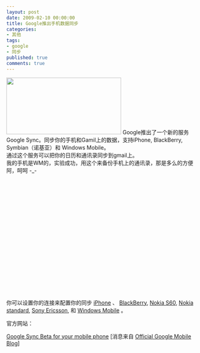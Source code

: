 ```yaml
---
layout: post
date: 2009-02-10 00:00:00
title: Google推出手机数据同步
categories:
- 其他
tags:
- google
- 同步
published: true
comments: true
---
```

<p><a href="{{site.url}}/media/2009/02/google-sync_01.png"><img class="alignnone size-medium wp-image-325" title="google-sync_01" src="{{site.url}}/media/2009/02/google-sync_01-300x148.png" alt="" width="300" height="148" /></a>
Google推出了一个新的服务Google Sync。同步你的手机和Gamil上的数据，支持iPhone, BlackBerry, Symbian（诺基亚）和 Windows Mobile。<br />
通过这个服务可以把你的日历和通讯录同步到gmail上。<br />
我的手机是WM的，实验成功，用这个来备份手机上的通讯录，那是多么的方便阿，呵呵 -_-</p>

<p><object classid="clsid:d27cdb6e-ae6d-11cf-96b8-444553540000" width="506" height="311" codebase="http://download.macromedia.com/pub/shockwave/cabs/flash/swflash.cab#version=6,0,40,0"><param name="allowFullScreen" value="true" /><param name="src" value="http://www.youtube.com/v/Kt_-qHczCMg&amp;hl=en&amp;fs=1&amp;fmt=22" /><embed type="application/x-shockwave-flash" width="506" height="311" src="http://www.youtube.com/v/Kt_-qHczCMg&amp;hl=en&amp;fs=1&amp;fmt=22" allowfullscreen="true"></embed></object><img class="embeddedVideoThumbnail" style="display: none;" src="http://cache.gawker.com/assets/images/lifehacker/2009/02/Kt_-qHczCMg.jpg" alt="" />
你可以设置你的连接来配置你的同步 <a href="http://www.google.com/mobile/apple/sync.html" target="_blank">iPhone</a> 、 <a href="http://www.google.com/mobile/blackberry/sync.html" target="_blank">BlackBerry</a>, <a href="http://www.google.com/mobile/nokia_smart/sync.html" target="_blank">Nokia S60</a>, <a href="http://www.google.com/mobile/nokia_standard/sync.html" target="_blank">Nokia standard</a>, <a href="http://www.google.com/mobile/sony/sync.html" target="_blank">Sony Ericsson</a>, 和 <a href="http://www.google.com/mobile/winmo/sync.html" target="_blank">Windows Mobile</a> 。</p>

<p>官方网站：
<div class="related"><a href="http://www.google.com/mobile/default/sync.html" target="_blank">Google Sync Beta for your mobile phone</a> [消息来自 <a href="http://googlemobile.blogspot.com/2009/02/google-sync-beta-for-iphone-winmo-and.html" target="_blank">Official Google Mobile Blog</a>]</div></p>
